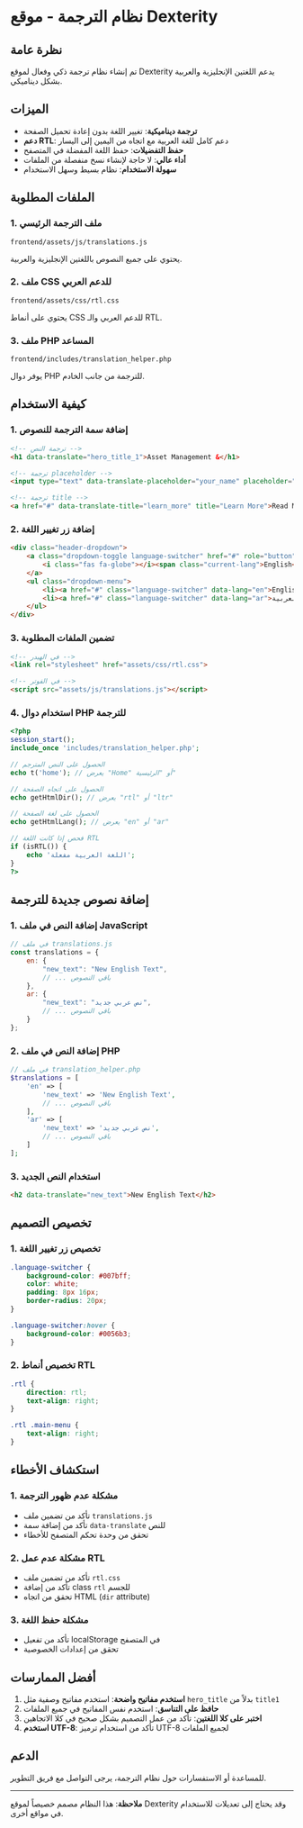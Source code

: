 # نظام الترجمة - موقع Dexterity

## نظرة عامة
تم إنشاء نظام ترجمة ذكي وفعال لموقع Dexterity يدعم اللغتين الإنجليزية والعربية بشكل ديناميكي.

## الميزات
- **ترجمة ديناميكية**: تغيير اللغة بدون إعادة تحميل الصفحة
- **دعم RTL**: دعم كامل للغة العربية مع اتجاه من اليمين إلى اليسار
- **حفظ التفضيلات**: حفظ اللغة المفضلة في المتصفح
- **أداء عالي**: لا حاجة لإنشاء نسخ منفصلة من الملفات
- **سهولة الاستخدام**: نظام بسيط وسهل الاستخدام

## الملفات المطلوبة

### 1. ملف الترجمة الرئيسي
```
frontend/assets/js/translations.js
```
يحتوي على جميع النصوص باللغتين الإنجليزية والعربية.

### 2. ملف CSS للدعم العربي
```
frontend/assets/css/rtl.css
```
يحتوي على أنماط CSS للدعم العربي والـ RTL.

### 3. ملف PHP المساعد
```
frontend/includes/translation_helper.php
```
يوفر دوال PHP للترجمة من جانب الخادم.

## كيفية الاستخدام

### 1. إضافة سمة الترجمة للنصوص
```html
<!-- ترجمة النص -->
<h1 data-translate="hero_title_1">Asset Management &</h1>

<!-- ترجمة placeholder -->
<input type="text" data-translate-placeholder="your_name" placeholder="Your Name">

<!-- ترجمة title -->
<a href="#" data-translate-title="learn_more" title="Learn More">Read More</a>
```

### 2. إضافة زر تغيير اللغة
```html
<div class="header-dropdown">
    <a class="dropdown-toggle language-switcher" href="#" role="button">
        <i class="fas fa-globe"></i><span class="current-lang">English</span>
    </a>
    <ul class="dropdown-menu">
        <li><a href="#" class="language-switcher" data-lang="en">English</a></li>
        <li><a href="#" class="language-switcher" data-lang="ar">العربية</a></li>
    </ul>
</div>
```

### 3. تضمين الملفات المطلوبة
```html
<!-- في الهيدر -->
<link rel="stylesheet" href="assets/css/rtl.css">

<!-- في الفوتر -->
<script src="assets/js/translations.js"></script>
```

### 4. استخدام دوال PHP للترجمة
```php
<?php
session_start();
include_once 'includes/translation_helper.php';

// الحصول على النص المترجم
echo t('home'); // يعرض "Home" أو "الرئيسية"

// الحصول على اتجاه الصفحة
echo getHtmlDir(); // يعرض "rtl" أو "ltr"

// الحصول على لغة الصفحة
echo getHtmlLang(); // يعرض "en" أو "ar"

// فحص إذا كانت اللغة RTL
if (isRTL()) {
    echo 'اللغة العربية مفعلة';
}
?>
```

## إضافة نصوص جديدة للترجمة

### 1. إضافة النص في ملف JavaScript
```javascript
// في ملف translations.js
const translations = {
    en: {
        "new_text": "New English Text",
        // ... باقي النصوص
    },
    ar: {
        "new_text": "نص عربي جديد",
        // ... باقي النصوص
    }
};
```

### 2. إضافة النص في ملف PHP
```php
// في ملف translation_helper.php
$translations = [
    'en' => [
        'new_text' => 'New English Text',
        // ... باقي النصوص
    ],
    'ar' => [
        'new_text' => 'نص عربي جديد',
        // ... باقي النصوص
    ]
];
```

### 3. استخدام النص الجديد
```html
<h2 data-translate="new_text">New English Text</h2>
```

## تخصيص التصميم

### 1. تخصيص زر تغيير اللغة
```css
.language-switcher {
    background-color: #007bff;
    color: white;
    padding: 8px 16px;
    border-radius: 20px;
}

.language-switcher:hover {
    background-color: #0056b3;
}
```

### 2. تخصيص أنماط RTL
```css
.rtl {
    direction: rtl;
    text-align: right;
}

.rtl .main-menu {
    text-align: right;
}
```

## استكشاف الأخطاء

### 1. مشكلة عدم ظهور الترجمة
- تأكد من تضمين ملف `translations.js`
- تأكد من إضافة سمة `data-translate` للنص
- تحقق من وحدة تحكم المتصفح للأخطاء

### 2. مشكلة عدم عمل RTL
- تأكد من تضمين ملف `rtl.css`
- تأكد من إضافة class `rtl` للجسم
- تحقق من اتجاه HTML (`dir` attribute)

### 3. مشكلة حفظ اللغة
- تأكد من تفعيل localStorage في المتصفح
- تحقق من إعدادات الخصوصية

## أفضل الممارسات

1. **استخدم مفاتيح واضحة**: استخدم مفاتيح وصفية مثل `hero_title` بدلاً من `title1`
2. **حافظ على التناسق**: استخدم نفس المفاتيح في جميع الملفات
3. **اختبر على كلا اللغتين**: تأكد من عمل التصميم بشكل صحيح في كلا الاتجاهين
4. **استخدم UTF-8**: تأكد من استخدام ترميز UTF-8 لجميع الملفات

## الدعم

للمساعدة أو الاستفسارات حول نظام الترجمة، يرجى التواصل مع فريق التطوير.

---

**ملاحظة**: هذا النظام مصمم خصيصاً لموقع Dexterity وقد يحتاج إلى تعديلات للاستخدام في مواقع أخرى.


